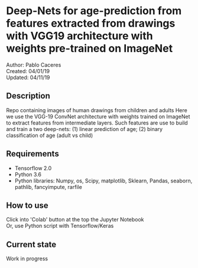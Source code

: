 # Deep-Nets for age-prediction from features extracted from drawings with VGG19 architecture with weights pre-trained on ImageNet
Author: Pablo Caceres    
Created: 04/01/19  
Updated: 04/11/19  
## Description  
Repo containing images of human drawings from children and adults
Here we use the VGG-19 ConvNet architecture with weights trained on ImageNet to extract features from intermediate layers. Such features are use to build and train a two deep-nets: (1) linear prediction of age; (2) binary classification of age (adult vs child)    
## Requirements
- Tensorflow 2.0
- Python 3.6
- Python libraries: Numpy, os, Scipy, matplotlib, Sklearn, Pandas, seaborn, pathlib, fancyimpute, rarfile
## How to use
Click into 'Colab' button at the top the Jupyter Notebook  
Or, use Python script with Tensorflow/Keras  
## Current state
Work in progress
